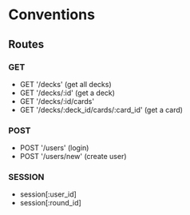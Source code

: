 # Conventions

## Routes

### GET

- GET '/decks' (get all decks)
- GET '/decks/:id' (get a deck)
- GET '/decks/:id/cards'
- GET '/decks/:deck_id/cards/:card_id' (get a card)

### POST

- POST '/users' (login)
- POST '/users/new' (create user)

### SESSION

- session[:user_id]
- session[:round_id]
